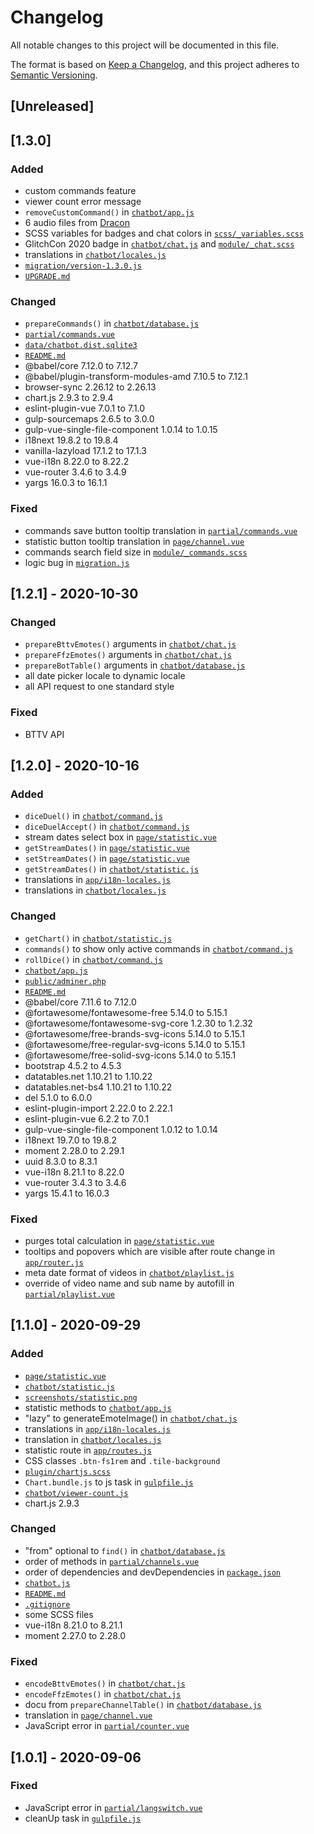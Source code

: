 # Changelog
All notable changes to this project will be documented in this file.

The format is based on [Keep a Changelog](https://keepachangelog.com/en/1.0.0/),
and this project adheres to [Semantic Versioning](https://semver.org/spec/v2.0.0.html).

## [Unreleased]

## [1.3.0]
### Added
- custom commands feature
- viewer count error message
- `removeCustomCommand()` in [`chatbot/app.js`](https://github.com/InsanityMeetsHH/twitch-chatbot/blob/master/src/js/chatbot/app.js)
- 6 audio files from [Dracon](https://twitter.com/DraconTV)
- SCSS variables for badges and chat colors in [`scss/_variables.scss`](https://github.com/InsanityMeetsHH/twitch-chatbot/blob/master/src/scss/_variables.scss)
- GlitchCon 2020 badge in [`chatbot/chat.js`](https://github.com/InsanityMeetsHH/twitch-chatbot/blob/master/src/js/chatbot/chat.js) and [`module/_chat.scss`](https://github.com/InsanityMeetsHH/twitch-chatbot/blob/master/src/scss/module/_chat.scss)
- translations in [`chatbot/locales.js`](https://github.com/InsanityMeetsHH/twitch-chatbot/blob/master/src/js/chatbot/locales.js)
- [`migration/version-1.3.0.js`](https://github.com/InsanityMeetsHH/twitch-chatbot/blob/master/data/migration/version-1.3.0.js)
- [`UPGRADE.md`](https://github.com/InsanityMeetsHH/twitch-chatbot/blob/master/UPGRADE.md)

### Changed
- `prepareCommands()` in [`chatbot/database.js`](https://github.com/InsanityMeetsHH/twitch-chatbot/blob/master/src/js/chatbot/database.js)
- [`partial/commands.vue`](https://github.com/InsanityMeetsHH/twitch-chatbot/blob/master/src/js/vue/component/partial/commands.vue)
- [`data/chatbot.dist.sqlite3`](https://github.com/InsanityMeetsHH/twitch-chatbot/blob/master/data/chatbot.dist.sqlite3)
- [`README.md`](https://github.com/InsanityMeetsHH/twitch-chatbot/blob/master/README.md)
- @babel/core 7.12.0 to 7.12.7
- @babel/plugin-transform-modules-amd 7.10.5 to 7.12.1
- browser-sync 2.26.12 to 2.26.13
- chart.js 2.9.3 to 2.9.4
- eslint-plugin-vue 7.0.1 to 7.1.0
- gulp-sourcemaps 2.6.5 to 3.0.0
- gulp-vue-single-file-component 1.0.14 to 1.0.15
- i18next 19.8.2 to 19.8.4
- vanilla-lazyload 17.1.2 to 17.1.3
- vue-i18n 8.22.0 to 8.22.2
- vue-router 3.4.6 to 3.4.9
- yargs 16.0.3 to 16.1.1

### Fixed
- commands save button tooltip translation in [`partial/commands.vue`](https://github.com/InsanityMeetsHH/twitch-chatbot/blob/master/src/js/vue/component/partial/commands.vue)
- statistic button tooltip translation in [`page/channel.vue`](https://github.com/InsanityMeetsHH/twitch-chatbot/blob/master/src/js/vue/component/page/channel.vue)
- commands search field size in [`module/_commands.scss`](https://github.com/InsanityMeetsHH/twitch-chatbot/blob/master/src/scss/module/_commands.scss)
- logic bug in [`migration.js`](https://github.com/InsanityMeetsHH/twitch-chatbot/blob/master/migration.js)

## [1.2.1] - 2020-10-30
### Changed
- `prepareBttvEmotes()` arguments in [`chatbot/chat.js`](https://github.com/InsanityMeetsHH/twitch-chatbot/blob/master/src/js/chatbot/chat.js)
- `prepareFfzEmotes()` arguments in [`chatbot/chat.js`](https://github.com/InsanityMeetsHH/twitch-chatbot/blob/master/src/js/chatbot/chat.js)
- `prepareBotTable()` arguments in [`chatbot/database.js`](https://github.com/InsanityMeetsHH/twitch-chatbot/blob/master/src/js/chatbot/database.js)
- all date picker locale to dynamic locale
- all API request to one standard style

### Fixed
- BTTV API

## [1.2.0] - 2020-10-16
### Added
- `diceDuel()` in [`chatbot/command.js`](https://github.com/InsanityMeetsHH/twitch-chatbot/blob/master/src/js/chatbot/command.js)
- `diceDuelAccept()` in [`chatbot/command.js`](https://github.com/InsanityMeetsHH/twitch-chatbot/blob/master/src/js/chatbot/command.js)
- stream dates select box in [`page/statistic.vue`](https://github.com/InsanityMeetsHH/twitch-chatbot/blob/master/src/js/vue/component/page/statistic.vue)
- `getStreamDates()` in [`page/statistic.vue`](https://github.com/InsanityMeetsHH/twitch-chatbot/blob/master/src/js/vue/component/page/statistic.vue)
- `setStreamDates()` in [`page/statistic.vue`](https://github.com/InsanityMeetsHH/twitch-chatbot/blob/master/src/js/vue/component/page/statistic.vue)
- `getStreamDates()` in [`chatbot/statistic.js`](https://github.com/InsanityMeetsHH/twitch-chatbot/blob/master/src/js/chatbot/statistic.js)
- translations in [`app/i18n-locales.js`](https://github.com/InsanityMeetsHH/twitch-chatbot/blob/master/src/js/vue/app/i18n-locales.js)
- translations in [`chatbot/locales.js`](https://github.com/InsanityMeetsHH/twitch-chatbot/blob/master/src/js/chatbot/locales.js)

### Changed
- `getChart()` in [`chatbot/statistic.js`](https://github.com/InsanityMeetsHH/twitch-chatbot/blob/master/src/js/chatbot/statistic.js)
- `commands()` to show only active commands in [`chatbot/command.js`](https://github.com/InsanityMeetsHH/twitch-chatbot/blob/master/src/js/chatbot/command.js)
- `rollDice()` in [`chatbot/command.js`](https://github.com/InsanityMeetsHH/twitch-chatbot/blob/master/src/js/chatbot/command.js)
- [`chatbot/app.js`](https://github.com/InsanityMeetsHH/twitch-chatbot/blob/master/src/js/chatbot/app.js)
- [`public/adminer.php`](https://github.com/InsanityMeetsHH/twitch-chatbot/blob/master/public/adminer.php)
- [`README.md`](https://github.com/InsanityMeetsHH/twitch-chatbot/blob/master/README.md)
- @babel/core 7.11.6 to 7.12.0
- @fortawesome/fontawesome-free 5.14.0 to 5.15.1
- @fortawesome/fontawesome-svg-core 1.2.30 to 1.2.32
- @fortawesome/free-brands-svg-icons 5.14.0 to 5.15.1
- @fortawesome/free-regular-svg-icons 5.14.0 to 5.15.1
- @fortawesome/free-solid-svg-icons 5.14.0 to 5.15.1
- bootstrap 4.5.2 to 4.5.3
- datatables.net 1.10.21 to 1.10.22
- datatables.net-bs4 1.10.21 to 1.10.22
- del 5.1.0 to 6.0.0
- eslint-plugin-import 2.22.0 to 2.22.1
- eslint-plugin-vue 6.2.2 to 7.0.1
- gulp-vue-single-file-component 1.0.12 to 1.0.14
- i18next 19.7.0 to 19.8.2
- moment 2.28.0 to 2.29.1
- uuid 8.3.0 to 8.3.1
- vue-i18n 8.21.1 to 8.22.0
- vue-router 3.4.3 to 3.4.6
- yargs 15.4.1 to 16.0.3

### Fixed
- purges total calculation in [`page/statistic.vue`](https://github.com/InsanityMeetsHH/twitch-chatbot/blob/master/src/js/vue/component/page/statistic.vue)
- tooltips and popovers which are visible after route change in [`app/router.js`](https://github.com/InsanityMeetsHH/twitch-chatbot/blob/master/src/js/vue/app/router.js)
- meta date format of videos in [`chatbot/playlist.js`](https://github.com/InsanityMeetsHH/twitch-chatbot/blob/master/src/js/chatbot/playlist.js)
- override of video name and sub name by autofill in [`partial/playlist.vue`](https://github.com/InsanityMeetsHH/twitch-chatbot/blob/master/src/js/vue/component/partial/playlist.vue)

## [1.1.0] - 2020-09-29
### Added
- [`page/statistic.vue`](https://github.com/InsanityMeetsHH/twitch-chatbot/blob/master/src/js/vue/component/page/statistic.vue)
- [`chatbot/statistic.js`](https://github.com/InsanityMeetsHH/twitch-chatbot/blob/master/src/js/chatbot/statistic.js)
- [`screenshots/statistic.png`](https://github.com/InsanityMeetsHH/twitch-chatbot/blob/master/screenshots/statistic.png)
- statistic methods to [`chatbot/app.js`](https://github.com/InsanityMeetsHH/twitch-chatbot/blob/master/src/js/chatbot/app.js)
- "lazy" to generateEmoteImage() in [`chatbot/chat.js`](https://github.com/InsanityMeetsHH/twitch-chatbot/blob/master/src/js/chatbot/chat.js)
- translations in [`app/i18n-locales.js`](https://github.com/InsanityMeetsHH/twitch-chatbot/blob/master/src/js/vue/app/i18n-locales.js)
- translation in [`chatbot/locales.js`](https://github.com/InsanityMeetsHH/twitch-chatbot/blob/master/src/js/chatbot/locales.js)
- statistic route in [`app/routes.js`](https://github.com/InsanityMeetsHH/twitch-chatbot/blob/master/src/js/vue/app/routes.js)
- CSS classes `.btn-fs1rem` and `.tile-background`
- [`plugin/chartjs.scss`](https://github.com/InsanityMeetsHH/twitch-chatbot/blob/master/src/scss/plugin/chartjs.scss)
- `Chart.bundle.js` to js task in [`gulpfile.js`](https://github.com/InsanityMeetsHH/twitch-chatbot/blob/master/gulpfile.js)
- [`chatbot/viewer-count.js`](https://github.com/InsanityMeetsHH/twitch-chatbot/blob/master/src/js/chatbot/viewer-count.js)
- chart.js 2.9.3

### Changed
- "from" optional to `find()` in [`chatbot/database.js`](https://github.com/InsanityMeetsHH/twitch-chatbot/blob/master/src/js/chatbot/database.js)
- order of methods in [`partial/channels.vue`](https://github.com/InsanityMeetsHH/twitch-chatbot/blob/master/src/js/vue/partial/channels.vue)
- order of dependencies and devDependencies in [`package.json`](https://github.com/InsanityMeetsHH/twitch-chatbot/blob/master/package.json)
- [`chatbot.js`](https://github.com/InsanityMeetsHH/twitch-chatbot/blob/master/chatbot.js)
- [`README.md`](https://github.com/InsanityMeetsHH/twitch-chatbot/blob/master/README.md)
- [`.gitignore`](https://github.com/InsanityMeetsHH/twitch-chatbot/blob/master/.gitignore)
- some SCSS files
- vue-i18n 8.21.0 to 8.21.1
- moment 2.27.0 to 2.28.0

### Fixed
- `encodeBttvEmotes()` in [`chatbot/chat.js`](https://github.com/InsanityMeetsHH/twitch-chatbot/blob/master/src/js/chatbot/chat.js)
- `encodeFfzEmotes()` in [`chatbot/chat.js`](https://github.com/InsanityMeetsHH/twitch-chatbot/blob/master/src/js/chatbot/chat.js)
- docu from `prepareChannelTable()` in [`chatbot/database.js`](https://github.com/InsanityMeetsHH/twitch-chatbot/blob/master/src/js/chatbot/database.js)
- translation in [`page/channel.vue`](https://github.com/InsanityMeetsHH/twitch-chatbot/blob/master/src/js/vue/page/channel.vue)
- JavaScript error in [`partial/counter.vue`](https://github.com/InsanityMeetsHH/twitch-chatbot/blob/master/src/js/vue/partial/counter.vue)

## [1.0.1] - 2020-09-06
### Fixed
- JavaScript error in [`partial/langswitch.vue`](https://github.com/InsanityMeetsHH/twitch-chatbot/blob/master/src/js/vue/component/partial/langswitch.vue)
- cleanUp task in [`gulpfile.js`](https://github.com/InsanityMeetsHH/twitch-chatbot/blob/master/gulpfile.js)
